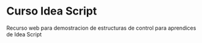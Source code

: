 # Curso Idea Script
Recurso web para demostracion de estructuras de control para aprendices de Idea Script
